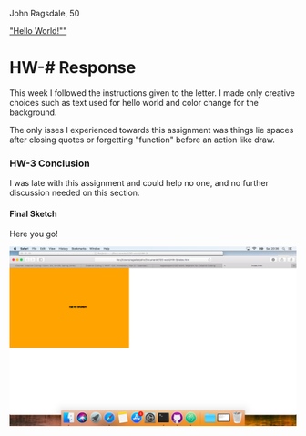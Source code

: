John Ragsdale, 50

[ "Hello World!"" ](https://ragsdalejohn.github.io/120-work/HW-3/)


# HW-# Response

This week I followed the instructions given to the letter. I made only creative choices such as text used for hello world and color change for the background.

The only isses I experienced towards this assignment was things lie spaces after closing quotes or forgetting "function" before an action like draw.

### HW-3 Conclusion

I was late with this assignment and could help no one, and no further discussion needed on this section.

#### Final Sketch

Here you go!

![This is my final HW-3 Sketch](imgs/hw-3_Image.png)
